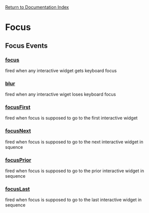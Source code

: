 [Return to Documentation Index](/README.md)

# Focus

## Focus Events

### [focus](#focus)

fired when any interactive widget gets keyboard focus

### [blur](#blur)

fired when any interactive wiget loses keyboard focus

### [focusFirst](#focus-first)

fired when focus is supposed to go to the first interactive widget

### [focusNext](#focus-next)

fired when focus is supposed to go to the next interactive widget in squence

### [focusPrior](#focus-prior)

fired when focus is supposed to go to the prior interactive widget in sequence

### [focusLast](#focus-last)

fired when focus is supposed to go to the last interactive widget in sequence
